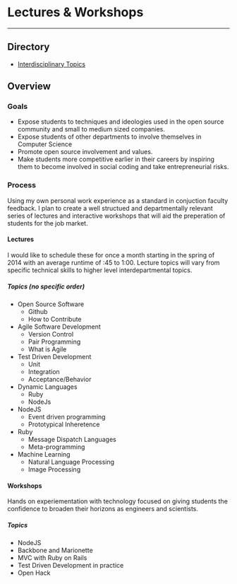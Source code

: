 # Lectures & Workshops
----------------------

## Directory

- [Interdisciplinary Topics](./interdisciplinary.md)

## Overview
### Goals
- Expose students to techniques and ideologies used in the open source community and small to medium sized companies.
- Expose students of other departments to involve themselves in Computer Science
- Promote open source involvement and values.
- Make students more competitive earlier in their careers by inspiring them to become involved in social coding and take entrepreneurial risks.

### Process
Using my own personal work experience as a standard in conjuction faculty feedback. I plan to create a well structued and departmentally relevant series of lectures and interactive workshops that will aid the preperation of students for the job market.

#### Lectures
I would like to schedule these for once a month starting in the spring of 2014 with an average runtime of :45 to 1:00. Lecture topics will vary from specific technical skills to higher level interdepartmental topics.

##### Topics (no specific order)
- Open Source Software
    - Github
    - How to Contribute
- Agile Software Development
    - Version Control
    - Pair Programming
    - What is Agile
- Test Driven Development
    - Unit
    - Integration
    - Acceptance/Behavior
- Dynamic Languages
    - Ruby
    - NodeJs
- NodeJS
    - Event driven programming
    - Prototypical Inheretence
- Ruby
    - Message Dispatch Languages
    - Meta-programming
- Machine Learning
    - Natural Language Processing
    - Image Processing


#### Workshops
Hands on experiementation with technology focused on giving students the confidence to broaden their horizons as engineers and scientists.


##### Topics
- NodeJS
- Backbone and Marionette
- MVC with Ruby on Rails
- Test Driven Development in practice
- Open Hack
